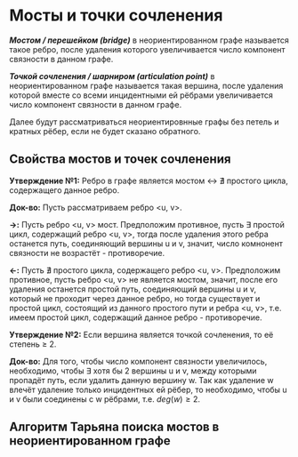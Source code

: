 # Мосты и точки сочленения
***Мостом / перешейком (bridge)*** в неориентированном графе называется такое ребро, после удаления которого увеличивается число компонент связности в данном графе.

***Точкой сочленения / шарниром (articulation point)*** в неориентированном графе называется такая вершина, после удаления которой вместе со всеми инцидентными ей рёбрами увеличивается число компонент связности в данном графе.

Далее будут рассматриваться неориентировнные графы без петель и кратных рёбер, если не будет сказано обратного.

## Свойства мостов и точек сочленения
**Утверждение №1:** Ребро в графе является мостом $\leftrightarrow$ $\nexists$ простого цикла, содержащего данное ребро.

**Док-во:** Пусть рассматриваем ребро <u, v>.

**$\rightarrow$:** Пусть ребро <u, v> мост. Предположим противное, пусть $\exists$ простой цикл, содержащий ребро <u, v>, тогда после удаления этого ребра останется путь, соединяющий вершины u и v, значит, число комнонент связности не возрастёт - противоречие.

**$\leftarrow$:** Пусть $\nexists$ простого цикла, содержащего ребро <u, v>. Предположим противное, пусть ребро <u, v> не является мостом, значит, после его удаления останется простой путь, соединяющий вершины u и v, который не проходит через данное ребро, но тогда существует и простой цикл, состоящий из данного простого пути и ребра <u, v>, т.е. имеем простой цикл, содержащий данное ребро - противоречие.

**Утверждение №2:** Если вершина является точкой сочленения, то её степень $\ge$ 2.

**Док-во:** Для того, чтобы число компонент связности увеличилось, необходимо, чтобы $\exists$ хотя бы 2 вершины u и v, между которыми пропадёт путь, если удалить данную вершину w. Так как удаление w влечёт удаление только инцидентных ей рёбер, то необходимо, чтобы u и v были соединены с w рёбрами, т.е. $deg(w) \ge 2$.

## Алгоритм Тарьяна поиска мостов в неориентированном графе
